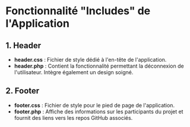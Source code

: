 # Fonctionnalité "Includes" de l'Application

## 1. Header
- **header.css** : Fichier de style dédié à l'en-tête de l'application.
- **header.php** : Contient la fonctionnalité permettant la déconnexion de l'utilisateur. Intègre également un design soigné.

## 2. Footer
- **footer.css** : Fichier de style pour le pied de page de l'application.
- **footer.php** : Affiche des informations sur les participants du projet et fournit des liens vers les repos GitHub associés.